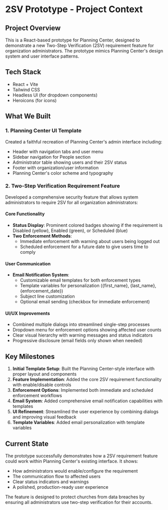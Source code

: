 # 2SV Prototype - Project Context

## Project Overview
This is a React-based prototype for Planning Center, designed to demonstrate a new Two-Step Verification (2SV) requirement feature for organization administrators. The prototype mimics Planning Center's design system and user interface patterns.

## Tech Stack
- React + Vite
- Tailwind CSS
- Headless UI (for dropdown components)
- Heroicons (for icons)

## What We Built

### 1. Planning Center UI Template
Created a faithful recreation of Planning Center's admin interface including:
- Header with navigation tabs and user menu
- Sidebar navigation for People section
- Administrator table showing users and their 2SV status
- Footer with organization/user information
- Planning Center's color scheme and typography

### 2. Two-Step Verification Requirement Feature
Developed a comprehensive security feature that allows system administrators to require 2SV for all organization administrators:

#### Core Functionality
- **Status Display**: Prominent colored badges showing if the requirement is Disabled (yellow), Enabled (green), or Scheduled (blue)
- **Two Enforcement Methods**:
  - Immediate enforcement with warning about users being logged out
  - Scheduled enforcement for a future date to give users time to comply

#### User Communication
- **Email Notification System**: 
  - Customizable email templates for both enforcement types
  - Template variables for personalization ({first_name}, {last_name}, {enforcement_date})
  - Subject line customization
  - Optional email sending (checkbox for immediate enforcement)

#### UI/UX Improvements
- Combined multiple dialogs into streamlined single-step processes
- Dropdown menu for enforcement options showing affected user counts
- Clear visual hierarchy with warning messages and status indicators
- Progressive disclosure (email fields only shown when needed)

## Key Milestones

1. **Initial Template Setup**: Built the Planning Center-style interface with proper layout and components
2. **Feature Implementation**: Added the core 2SV requirement functionality with enable/disable controls
3. **Enforcement Options**: Implemented both immediate and scheduled enforcement workflows
4. **Email System**: Added comprehensive email notification capabilities with templates
5. **UI Refinement**: Streamlined the user experience by combining dialogs and improving visual feedback
6. **Template Variables**: Added email personalization with template variables

## Current State
The prototype successfully demonstrates how a 2SV requirement feature could work within Planning Center's existing interface. It shows:
- How administrators would enable/configure the requirement
- The communication flow to affected users
- Clear status indicators and warnings
- A polished, production-ready user experience

The feature is designed to protect churches from data breaches by ensuring all administrators use two-step verification for their accounts.